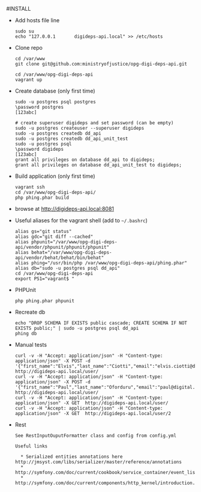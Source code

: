 #INSTALL

  * Add hosts file line
    
        sudo su
        echo "127.0.0.1       digideps-api.local" >> /etc/hosts

  * Clone repo
 
        cd /var/www
        git clone git@github.com:ministryofjustice/opg-digi-deps-api.git
    
        cd /var/www/opg-digi-deps-api
        vagrant up

  * Create database (only first time)
    
        sudo -u postgres psql postgres
        \password postgres
        [123abc]
    
        # create superuser digideps and set password (can be empty)
        sudo -u postgres createuser --superuser digideps
        sudo -u postgres createdb dd_api
        sudo -u postgres createdb dd_api_unit_test
        sudo -u postgres psql
        \password digideps
        [123abc]
        grant all privileges on database dd_api to digideps;
        grant all privileges on database dd_api_unit_test to digideps;

  * Build application (only first time)

        vagrant ssh
        cd /var/www/opg-digi-deps-api/
        php phing.phar build

  *  browse at http://digideps-api.local:8081

  * Useful aliases for the vagrant shell (add to `~/.bashrc`)

        alias gs="git status"
        alias gdc="git diff --cached"
        alias phpunit="/var/www/opg-digi-deps-api/vendor/phpunit/phpunit/phpunit"
        alias behat="/var/www/opg-digi-deps-api/vendor/behat/behat/bin/behat"
        alias phing="/usr/bin/php /var/www/opg-digi-deps-api/phing.phar"
        alias db="sudo -u postgres psql dd_api"
        cd /var/www/opg-digi-deps-api
        export PS1="vagrant$ "

  * PHPUnit
        
        php phing.phar phpunit

  * Recreate db
    
        echo "DROP SCHEMA IF EXISTS public cascade; CREATE SCHEMA IF NOT EXISTS public;" | sudo -u postgres psql dd_api
        phing db

  * Manual tests

        curl -v -H "Accept: application/json" -H "Content-type: application/json" -X POST -d '{"first_name":"Elvis","last_name":"Ciotti","email":"elvis.ciotti@digital.justice.gov.uk"}'  http://digideps-api.local/user/
        curl -v -H "Accept: application/json" -H "Content-type: application/json" -X POST -d '{"first_name":"Paul","last_name":"Oforduru","email":"paul@digital.justice.gov.uk"}'  http://digideps-api.local/user/
        curl -v -H "Accept: application/json" -H "Content-type: application/json" -X GET  http://digideps-api.local/user/
        curl -v -H "Accept: application/json" -H "Content-type: application/json" -X GET  http://digideps-api.local/user/2
  
  * Rest

        See RestInputOuputFormatter class and config from config.yml
        
        Useful links

          * Serialized entities annotations here http://jmsyst.com/libs/serializer/master/reference/annotations
          * http://symfony.com/doc/current/cookbook/service_container/event_listener.html
          * http://symfony.com/doc/current/components/http_kernel/introduction.html



